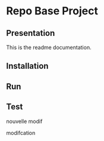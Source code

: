 # Repo Base Project

## Presentation

This is the readme documentation.

## Installation

## Run

## Test

nouvelle modif

modifcation

